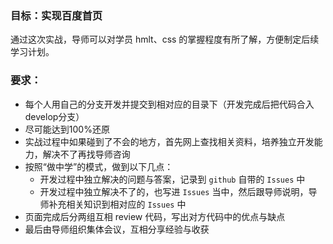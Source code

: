 ### 目标：实现百度首页

通过这次实战，导师可以对学员 hmlt、css 的掌握程度有所了解，方便制定后续学习计划。

### 要求：

- 每个人用自己的分支开发并提交到相对应的目录下（开发完成后把代码合入develop分支）
- 尽可能达到100%还原
- 实战过程中如果碰到了不会的地方，首先网上查找相关资料，培养独立开发能力，解决不了再找导师咨询
- 按照“做中学”的模式，做到以下几点：
  - 开发过程中独立解决的问题与答案，记录到 `github` 自带的 `Issues` 中
  - 开发过程中独立解决不了的，也写进 `Issues` 当中，然后跟导师说明，导师补充相关知识到相对应的  `Issues` 中
- 页面完成后分两组互相 review 代码，写出对方代码中的优点与缺点
- 最后由导师组织集体会议，互相分享经验与收获
